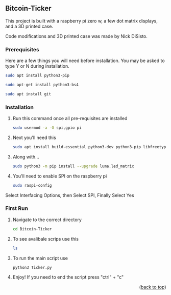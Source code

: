 ## Bitcoin-Ticker

This project is built with a raspberry pi zero w, a few dot matrix displays, and a 3D printed case.

Code modifications and 3D printed case was made by Nick DiSisto.
### Prerequisites

Here are a few things you will need before installation. You may be asked to type Y or N during installation.

  ```sh
  sudo apt install python3-pip
  ```
  ```sh
  sudo apt-get install python3-bs4
  ```
  ```sh
  sudo apt install git
  ```
  
  

### Installation



1. Run this command once all pre-requisites are installed
   ```sh
   sudo usermod -a -G spi,gpio pi
   ```
2. Next you'll need this
   ```sh
   sudo apt install build-essential python3-dev python3-pip libfreetype6-dev libjpeg-dev libopenjp2-7 libtiff5
   ```
3. Along with...
   ```sh
   sudo python3 -m pip install --upgrade luma.led_matrix
   ```
4. You'll need to enable SPI on the raspberry pi
   ```sh
   sudo raspi-config
   ```
Select Interfacing Options, then Select SPI, Finally Select Yes


### First Run
1. Navigate to the correct directory
   ```sh
   cd Bitcoin-Ticker
   ```
2. To see avalibale scrips use this
   ```sh
   ls
   ```
3. To run the main script use
   ```sh
   python3 Ticker.py
   ```
4. Enjoy! If you need to end the script press "ctrl" + "c"
   
   
<p align="right">(<a href="#top">back to top</a>)</p>
